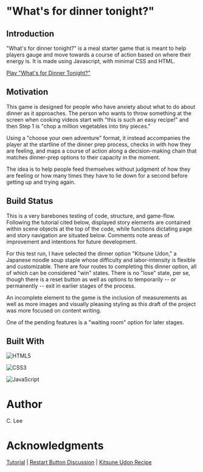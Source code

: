 # "What's for dinner tonight?"

## Introduction

"What's for dinner tonight?" is a meal starter game that is meant to help players gauge and move towards a course of action based on where their energy is. It is made using Javascript, with minimal CSS and HTML. 

[Play "What's for Dinner Tonight?"](https://cmslee.github.io/recipegame/)

## Motivation

This game is designed for people who have anxiety about what to do about dinner as it approaches. The person who wants to throw something at the screen when cooking videos start with "this is such an easy recipe!" and then Step 1 is "chop a million vegetables into tiny pieces." 

Using a "choose your own adventure" format, it instead accompanies the player at the startline of the dinner prep process, checks in with how they are feeling, and maps a course of action along a decision-making chain that matches dinner-prep options to their capacity in the moment.

The idea is to help people feed themselves without judgment of how they are feeling or how many times they have to lie down for a second before getting up and trying again.

## Build Status

This is a very barebones testing of code, structure, and game-flow. Following the tutorial cited below, displayed story elements are contained within scene objects at the top of the code, while functions dictating page and story navigation are situated below. Comments note areas of improvement and intentions for future development.

For this test run, I have selected the dinner option "Kitsune Udon," a Japanese noodle soup staple whose difficulty and labor-intensity is flexible and customizable. There are four routes to completing this dinner option, all of which can be considered "win" states. There is no "lose" state, per se, though there is a reset button as well as options to temporarily -- or permanently -- exit in earlier stages of the process. 

An incomplete element to the game is the inclusion of measurements as well as more images and visually pleasing styling as this draft of the project was more focused on content writing.

One of the pending features is a "waiting room" option for later stages.

## Built With

![HTML5](https://img.shields.io/badge/html5-%23E34F26.svg?style=for-the-badge&logo=html5&logoColor=white)

![CSS3](https://img.shields.io/badge/css3-%231572B6.svg?style=for-the-badge&logo=css3&logoColor=white)

![JavaScript](https://img.shields.io/badge/javascript-%23323330.svg?style=for-the-badge&logo=javascript&logoColor=%23F7DF1E)


# Author 

C. Lee

# Acknowledgments

[Tutorial](https://youtu.be/kayFBMl06q8) |
[Restart Button Discussion](https://teamtreehouse.com/community/any-one-know-how-to-make-a-restart-button) |
[Kitsune Udon Recipe](https://www.justonecookbook.com/kitsune-udon/)